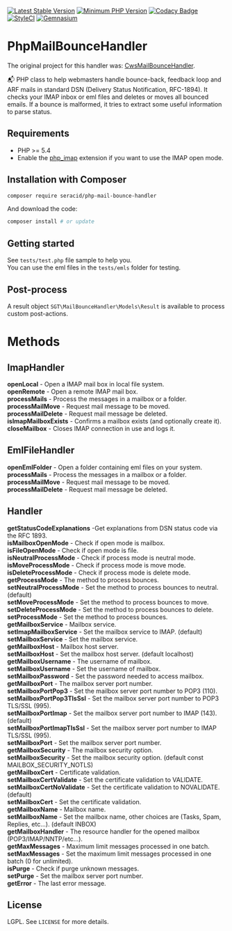 [![Latest Stable Version](https://img.shields.io/packagist/v/seracid/php-mail-bounce-handler.svg?style=flat-square)](https://packagist.org/packages/seracpd/php-mail-bounce-handler)
[![Minimum PHP Version](https://img.shields.io/badge/php->%3D%205.4-8892BF.svg?style=flat-square)](https://php.net/)
[![Codacy Badge](https://api.codacy.com/project/badge/Grade/cd83d298ca004558ae6d3c8eeffede7b)](https://www.codacy.com/app/seracid/PhpMailBounceHandler?utm_source=github.com&amp;utm_medium=referral&amp;utm_content=seracid/phpMailBounceHandler&amp;utm_campaign=Badge_Grade)
[![StyleCI](https://styleci.io/repos/9326633/shield?style=flat-square)](https://styleci.io/repos/9326633)
[![Gemnasium](https://img.shields.io/gemnasium/seracid/phpMailBounceHandler.svg?style=flat-square)](https://gemnasium.com/github.com/seracid/phpMailBounceHandler)

# PhpMailBounceHandler
The original project for this handler was: [CwsMailBounceHandler](https://github.com/crazy-max/CwsMailBounceHandler). 

📬 PHP class to help webmasters handle bounce-back, feedback loop and ARF mails in standard DSN (Delivery Status Notification, RFC-1894).
It checks your IMAP inbox or eml files and deletes or moves all bounced emails.
If a bounce is malformed, it tries to extract some useful information to parse status.

## Requirements

* PHP >= 5.4
* Enable the [php_imap](http://php.net/manual/en/book.imap.php) extension if you want to use the IMAP open mode.

## Installation with Composer

```bash
composer require seracid/php-mail-bounce-handler
```

And download the code:

```bash
composer install # or update
```

## Getting started

See `tests/test.php` file sample to help you.<br />
You can use the eml files in the `tests/emls` folder for testing.

## Post-process

A result object `SGT\MailBounceHandler\Models\Result` is available to process custom post-actions.

# Methods
## ImapHandler
**openLocal** - Open a IMAP mail box in local file system.<br />
**openRemote** - Open a remote IMAP mail box.<br />
**processMails** - Process the messages in a mailbox or a folder.<br />
**processMailMove** - Request mail message to be moved. <br />
**processMailDelete** - Request mail message be deleted. <br />
**isImapMailboxExists** - Confirms a mailbox exists (and optionally create it). <br />
**closeMailbox** - Closes IMAP connection in use and logs it.

## EmlFileHandler
**openEmlFolder** - Open a folder containing eml files on your system.<br />
**processMails** - Process the messages in a mailbox or a folder.<br />
**processMailMove** - Request mail message to be moved. <br />
**processMailDelete** - Request mail message be deleted. <br />

## Handler

**getStatusCodeExplanations** -Get explanations from DSN status code via the RFC 1893.<br />
**isMailboxOpenMode** - Check if open mode is mailbox.<br />
**isFileOpenMode** - Check if open mode is file.<br />
**isNeutralProcessMode** - Check if process mode is neutral mode.<br />
**isMoveProcessMode** - Check if process mode is move mode.<br />
**isDeleteProcessMode** - Check if process mode is delete mode.<br />
**getProcessMode** - The method to process bounces.<br />
**setNeutralProcessMode** - Set the method to process bounces to neutral. (default)<br />
**setMoveProcessMode** - Set the method to process bounces to move.<br />
**setDeleteProcessMode** - Set the method to process bounces to delete.<br />
**setProcessMode** - Set the method to process bounces.<br />
**getMailboxService** - Mailbox service.<br />
**setImapMailboxService** - Set the mailbox service to IMAP. (default)<br />
**setMailboxService** - Set the mailbox service.<br />
**getMailboxHost** - Mailbox host server.<br />
**setMailboxHost** - Set the mailbox host server. (default localhost)<br />
**getMailboxUsername** - The username of mailbox.<br />
**setMailboxUsername** - Set the username of mailbox.<br />
**setMailboxPassword** - Set the password needed to access mailbox.<br />
**getMailboxPort** - The mailbox server port number.<br />
**setMailboxPortPop3** - Set the mailbox server port number to POP3 (110).<br />
**setMailboxPortPop3TlsSsl** - Set the mailbox server port number to POP3 TLS/SSL (995).<br />
**setMailboxPortImap** - Set the mailbox server port number to IMAP (143). (default)<br />
**setMailboxPortImapTlsSsl** - Set the mailbox server port number to IMAP TLS/SSL (995).<br />
**setMailboxPort** - Set the mailbox server port number.<br />
**getMailboxSecurity** - The mailbox security option.<br />
**setMailboxSecurity** - Set the mailbox security option. (default const MAILBOX_SECURITY_NOTLS)<br />
**getMailboxCert** - Certificate validation.<br />
**setMailboxCertValidate** - Set the certificate validation to VALIDATE.<br />
**setMailboxCertNoValidate** - Set the certificate validation to NOVALIDATE. (default)<br />
**setMailboxCert** - Set the certificate validation.<br />
**getMailboxName** - Mailbox name.<br />
**setMailboxName** - Set the mailbox name, other choices are (Tasks, Spam, Replies, etc...). (default INBOX)<br />
**getMailboxHandler** - The resource handler for the opened mailbox (POP3/IMAP/NNTP/etc...).<br />
**getMaxMessages** - Maximum limit messages processed in one batch.<br />
**setMaxMessages** - Set the maximum limit messages processed in one batch (0 for unlimited).<br />
**isPurge** - Check if purge unknown messages.<br />
**setPurge** - Set the mailbox server port number.<br />
**getError** - The last error message.<br />

## License

LGPL. See `LICENSE` for more details.
